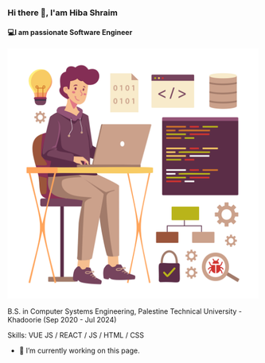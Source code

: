 
### Hi there 👋, I'am Hiba Shraim
#### 💻I am passionate Software Engineer
![💻I am passionate Software Engineer](https://raw.githubusercontent.com/hibashraim/hibashraim/main/indomay32.jpg)

B.S. in Computer Systems Engineering, Palestine Technical University - Khadoorie (Sep 2020 - Jul 2024)

Skills: VUE JS / REACT / JS / HTML / CSS

- 🔭 I’m currently working on this page. 









